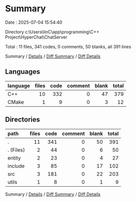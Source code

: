 # Summary

Date : 2025-07-04 15:54:40

Directory c:\\Users\\linC\\app\\programming\\C++ Project\\HyperChat\\ChatServer

Total : 11 files,  341 codes, 0 comments, 50 blanks, all 391 lines

Summary / [Details](details.md) / [Diff Summary](diff.md) / [Diff Details](diff-details.md)

## Languages
| language | files | code | comment | blank | total |
| :--- | ---: | ---: | ---: | ---: | ---: |
| C++ | 10 | 332 | 0 | 47 | 379 |
| CMake | 1 | 9 | 0 | 3 | 12 |

## Directories
| path | files | code | comment | blank | total |
| :--- | ---: | ---: | ---: | ---: | ---: |
| . | 11 | 341 | 0 | 50 | 391 |
| . (Files) | 2 | 44 | 0 | 6 | 50 |
| entity | 2 | 23 | 0 | 4 | 27 |
| include | 3 | 85 | 0 | 17 | 102 |
| src | 3 | 181 | 0 | 22 | 203 |
| utils | 1 | 8 | 0 | 1 | 9 |

Summary / [Details](details.md) / [Diff Summary](diff.md) / [Diff Details](diff-details.md)